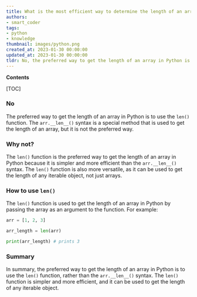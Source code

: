 ```yaml
---
title: What is the most efficient way to determine the length of an array in python?
authors:
- smart_coder
tags:
- python
- knowledge
thumbnail: images/python.png
created_at: 2023-01-30 00:00:00
updated_at: 2023-01-30 00:00:00
tldr: No, the preferred way to get the length of an array in Python is to use the len() function.
---
```


**Contents**

[TOC]

### No

The preferred way to get the length of an array in Python is to use the `len()` function. The `arr.__len__()` syntax is a special method that is used to get the length of an array, but it is not the preferred way.

### Why not?

The `len()` function is the preferred way to get the length of an array in Python because it is simpler and more efficient than the `arr.__len__()` syntax. The `len()` function is also more versatile, as it can be used to get the length of any iterable object, not just arrays.

### How to use `len()`

The `len()` function is used to get the length of an array in Python by passing the array as an argument to the function. For example:

```python
arr = [1, 2, 3]

arr_length = len(arr)

print(arr_length) # prints 3
```

### Summary

In summary, the preferred way to get the length of an array in Python is to use the `len()` function, rather than the `arr.__len__()` syntax. The `len()` function is simpler and more efficient, and it can be used to get the length of any iterable object.
